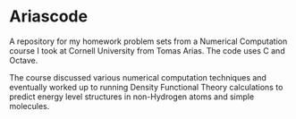 # Ariascode

A repository for my homework problem sets from a Numerical Computation course I took at Cornell University from Tomas Arias. The code uses C and Octave.

The course discussed various numerical computation techniques and eventually worked up to running Density Functional Theory calculations to predict energy level structures in non-Hydrogen atoms and simple molecules.

